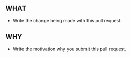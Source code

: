 ## WHAT

- Write the change being made with this pull request.

## WHY

- Write the motivation why you submit this pull request.
